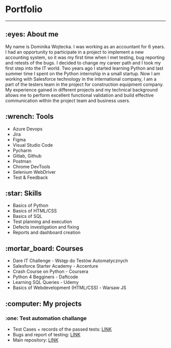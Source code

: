 # Portfolio
___
<h2> :eyes: About me</h2> 

My name is Dominika Wojtecka. I was working as an accountant for 6 years. I had an opportunity to participate in a project to implement a new accounting system, so it was my first time when I met testing, bug reporting and retests of the bugs. I decided to change my career path and I took my first step into the IT world. Two years ago I started learning Python and last summer time I spent on the Python internship in a small startup. Now I am working with Salesforce technology in the international company, I am a part of the testers team in the project for construction equipment company. My experience gained in different projects and my technical background allows me to perform excellent functional validation and build effective communication within the project team and business users.

<h2> :wrench: Tools </h2>
  
  - Azure Devops
  - Jira
  - Figma
  - Visual Studio Code
  - Pycharm
  - Gitlab, Github
  - Postman
  - Chrome DevTools
  - Selenium WebDriver
  - Test & Feedback

<h2> :star: Skills </h2>

- Basics of Python 
- Basics of HTML/CSS 
- Basics of SQL
- Test planning and execution
- Defects investigation and fixing
- Reports and dashboard creation

<h2> :mortar_board: Courses </h2>

- Dare IT Challenge - Wstęp do Testów Automatycznych
- Salesforce Starter Academy - Accenture
- Crash Course on Python - Coursera
- Python 4 Begginers - Daftcode
- Learning SQL Queries - Udemy
- Basics of Webdevelopment (HTML/CSS) - Warsaw JS 
  
<h2> :computer: My projects </h2>

<h3>:one: Test automation challange </h3>

- Test Cases + records of the passed tests: [LINK](https://drive.google.com/drive/folders/17t0G0TcPYlk6ocyiuHqIecrC5Q7gyiOi?usp=share_link)
- Bugs and report of testing: [LINK](https://drive.google.com/drive/folders/1gXjyaQE9HKIeT_Kt9u1ZDNSj-0ANUqPz?usp=share_link)
- Main repository: [LINK](https://github.com/dwoj/test_automation_challenge_repository)
